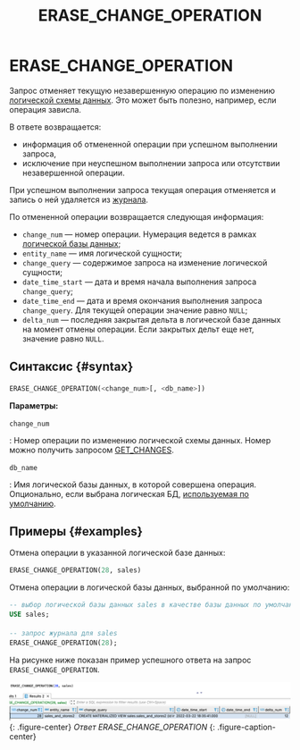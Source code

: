 ﻿---
layout: default
title: ERASE_CHANGE_OPERATION
nav_order: 27.5
parent: Запросы SQL+
grand_parent: Справочная информация
has_children: false
has_toc: false
---

# ERASE_CHANGE_OPERATION

Запрос отменяет текущую незавершенную операцию по изменению [логической схемы данных](../../../overview/main_concepts/logical_schema/logical_schema.md). 
Это может быть полезно, например, если операция зависла.

В ответе возвращается:
* информация об отмененной операции при успешном выполнении запроса,
* исключение при неуспешном выполнении запроса или отсутствии незавершенной операции.

При успешном выполнении запроса текущая операция отменяется и запись о ней удаляется из
[журнала](../../../overview/main_concepts/changelog/changelog.md).

По отмененной операции возвращается следующая информация:
* `change_num` — номер операции. Нумерация ведется в рамках 
  [логической базы данных](../../../overview/main_concepts/logical_db/logical_db.md);
* `entity_name` — имя логической сущности;
* `change_query` — содержимое запроса на изменение логической сущности;
* `date_time_start` — дата и время начала выполнения запроса `change_query`;
* `date_time_end` — дата и время окончания выполнения запроса `change_query`. Для текущей операции значение равно `NULL`;
* `delta_num` — последняя закрытая дельта в логической базе данных на момент отмены операции. Если закрытых дельт еще 
  нет, значение равно `NULL`.

## Синтаксис {#syntax}

```sql
ERASE_CHANGE_OPERATION(<change_num>[, <db_name>]) 
```

**Параметры:**

`change_num`

: Номер операции по изменению логической схемы данных. Номер можно получить запросом [GET_CHANGES](../GET_CHANGES/GET_CHANGES.md).

`db_name`

: Имя логической базы данных, в которой совершена операция. Опционально, если выбрана логическая БД, 
  [используемая по умолчанию](../../../working_with_system/other_features/default_db_set-up/default_db_set-up.md).

## Примеры {#examples}

Отмена операции в указанной логической базе данных:

```sql
ERASE_CHANGE_OPERATION(28, sales)
```

Отмена операции в логической базы данных, выбранной по умолчанию:

```sql
-- выбор логической базы данных sales в качестве базы данных по умолчанию
USE sales;

-- запрос журнала для sales
ERASE_CHANGE_OPERATION(28);
```

На рисунке ниже показан пример успешного ответа на запрос `ERASE_CHANGE_OPERATION`.

![](erase_change_operation.png)
{: .figure-center}
*Ответ ERASE_CHANGE_OPERATION*
{: .figure-caption-center}